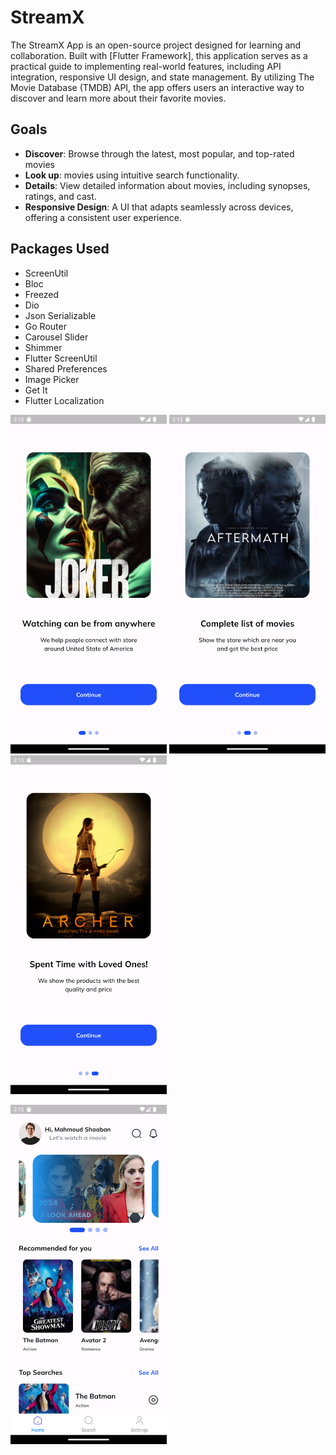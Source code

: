 # StreamX

The StreamX App is an open-source project designed for learning and collaboration. Built with [Flutter Framework], this application serves as a practical guide to implementing real-world features, including API integration, responsive UI design, and state management. By utilizing The Movie Database (TMDB) API, the app offers users an interactive way to discover and learn more about their favorite movies.

## Goals

- **Discover**: Browse through the latest, most popular, and top-rated movies
- **Look up**: movies using intuitive search functionality.
- **Details**: View detailed information about movies, including synopses, ratings, and cast.
- **Responsive Design**: A UI that adapts seamlessly across devices, offering a consistent user experience.

## Packages Used
- ScreenUtil
- Bloc
- Freezed
- Dio
- Json Serializable
- Go Router
- Carousel Slider
- Shimmer
- Flutter ScreenUtil
- Shared Preferences
- Image Picker
- Get It
- Flutter Localization


<p float="center">
  <img src="screenshots\Screenshot_1.png" width="250" />
    <img src="screenshots\Screenshot_2.png" width="250" />
   <img src="screenshots\Screenshot_3.png" width="250" />
</p>


<p float="center">
  <img src="screenshots\Screenshot_4.png" width="250" />
</p>

